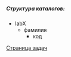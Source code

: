 ##### Структура каталогов:
 - labX
   - фамилия
     - код


[Страница задач](http://obolshakova.ru/students/tasks.xml)
